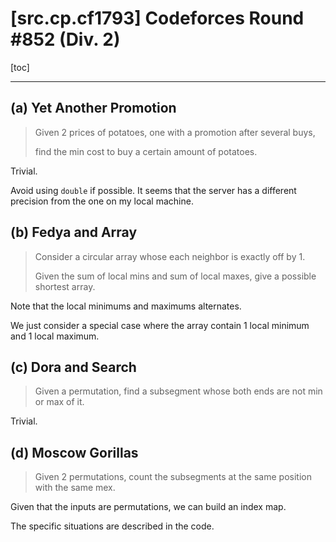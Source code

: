 # [src.cp.cf1793] Codeforces Round #852 (Div. 2)

[toc]

---

## (a) Yet Another Promotion

> Given 2 prices of potatoes, one with a promotion after several buys,
>
> find the min cost to buy a certain amount of potatoes.

Trivial.

Avoid using `double` if possible. It seems that the server has a different precision from the one on my local machine.

## (b) Fedya and Array

> Consider a circular array whose each neighbor is exactly off by 1.
>
> Given the sum of local mins and sum of local maxes, give a possible shortest array.

Note that the local minimums and maximums alternates.

We just consider a special case where the array contain 1 local minimum and 1 local maximum.

## (c) Dora and Search

> Given a permutation, find a subsegment whose both ends are not min or max of it.

Trivial.

## (d) Moscow Gorillas

> Given 2 permutations, count the subsegments at the same position with the same mex.

Given that the inputs are permutations, we can build an index map.

The specific situations are described in the code.
